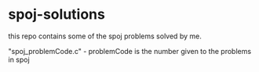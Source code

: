 spoj-solutions
==============
this repo contains some of the spoj problems solved by me.

"spoj_problemCode.c" - problemCode is the number given to the problems in spoj

